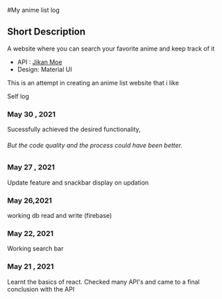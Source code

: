 #My anime list log

## Short Description
A website where you can search your favorite anime and keep track of it

* API : [Jikan Moe](https://jikan.moe/)
* Design: Material UI

This is an attempt in creating an anime list website that i like

Self log
### May 30 , 2021
Sucessfully achieved the desired functionality,
###### But the code quality and the process could have been better.
### May 27 , 2021
Update feature and snackbar display on updation
### May 26,2021

working db read and write (firebase)

###  May 22, 2021
Working search bar

###  May 21 , 2021
Learnt the basics of react. Checked many API's and came to a final conclusion with the API




